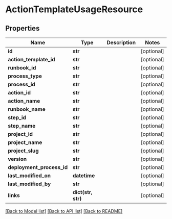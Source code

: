 # ActionTemplateUsageResource

## Properties
Name | Type | Description | Notes
------------ | ------------- | ------------- | -------------
**id** | **str** |  | [optional] 
**action_template_id** | **str** |  | [optional] 
**runbook_id** | **str** |  | [optional] 
**process_type** | **str** |  | [optional] 
**process_id** | **str** |  | [optional] 
**action_id** | **str** |  | [optional] 
**action_name** | **str** |  | [optional] 
**runbook_name** | **str** |  | [optional] 
**step_id** | **str** |  | [optional] 
**step_name** | **str** |  | [optional] 
**project_id** | **str** |  | [optional] 
**project_name** | **str** |  | [optional] 
**project_slug** | **str** |  | [optional] 
**version** | **str** |  | [optional] 
**deployment_process_id** | **str** |  | [optional] 
**last_modified_on** | **datetime** |  | [optional] 
**last_modified_by** | **str** |  | [optional] 
**links** | **dict(str, str)** |  | [optional] 

[[Back to Model list]](../README.md#documentation-for-models) [[Back to API list]](../README.md#documentation-for-api-endpoints) [[Back to README]](../README.md)

